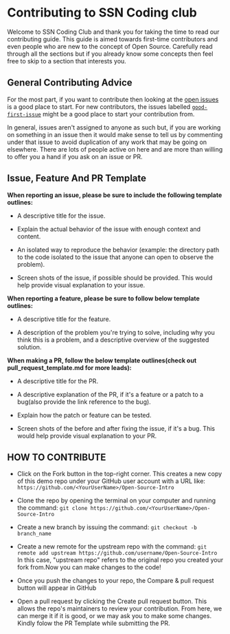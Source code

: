 # Contributing to SSN Coding club

Welcome to SSN Coding Club and thank you for taking the time to read our contributing
guide. This guide is aimed towards first-time contributors and even people who
are new to the concept of Open Source. Carefully read through all the sections but if
you already know some concepts then feel free to skip to a section that
interests you.

## General Contributing Advice

For the most part, if you want to contribute then looking at the [open
issues](https://github.com/ssncodingclub/Open-Source-Intro/issues) is a good place to start.
 For new contributors, the issues labelled
[`good-first-issue`]()
might be a good place to start your contribution from.

In general, issues aren't assigned to anyone as such but, if you are working on
something in an issue then it would make sense to tell us by commenting under
that issue to avoid duplication of any work that may be going on elsewhere.
There are lots of people active on here
and are more than willing to offer you a hand if you ask on an issue or PR. 

## Issue, Feature And PR Template

**When reporting an issue, please be sure to include the following template outlines:**

- A descriptive title for the issue.

- Explain the actual behavior of the issue with enough context and content.

- An isolated way to reproduce the behavior (example: the directory path to the
  code isolated to the issue that anyone can open to observe the problem).

- Screen shots of the issue, if possible should be provided. This would help
  provide visual explanation to your issue.

**When reporting a feature, please be sure to follow below template outlines:**

- A descriptive title for the feature.

- A description of the problem you're trying to solve, including why you think
  this is a problem, and a descriptive overview of the suggested solution.

**When making a PR, follow the below template outlines(check out pull_request_template.md for more leads):**

- A descriptive title for the PR.

- A descriptive explanation of the PR, if it's a feature or a patch to a
  bug(also provide the link reference to the bug).

- Explain how the patch or feature can be tested.

- Screen shots of the before and after fixing the issue, if it's a bug. This
  would help provide visual explanation to your PR.

## HOW TO CONTRIBUTE

- Click on the Fork button in the top-right corner. This creates a new copy of this demo repo under your GitHub user account with a URL like:
```https://github.com/<YourUserName>/Open-Source-Intro```

- Clone the repo by opening the terminal on your computer and running the command:
```git clone https://github.com/<YourUserName>/Open-Source-Intro```

- Create a new branch by issuing the command:
```git checkout -b branch_name```

- Create a new remote for the upstream repo with the command:
```git remote add upstream https://github.com/username/Open-Source-Intro```
In this case, "upstream repo" refers to the original repo you created your fork from.Now you can make changes to the code!

- Once you push the changes to your repo, the Compare & pull request button will appear in GitHub

- Open a pull request by clicking the Create pull request button. This allows the repo's maintainers to review your contribution. From here, we can merge it if it is good, or we may ask you to make some changes. Kindly folow the PR Template while submitting the PR.
